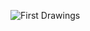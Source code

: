 ![First Drawings](![IMG_20240903_114413](https://github.com/user-attachments/assets/528eb90e-a6a7-4680-9db9-25cb488d34b1)
)

